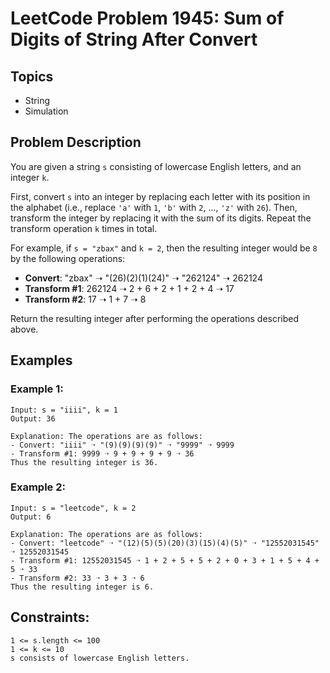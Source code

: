 # LeetCode Problem 1945: Sum of Digits of String After Convert

## Topics
- String
- Simulation

## Problem Description
You are given a string `s` consisting of lowercase English letters, and an integer `k`.

First, convert `s` into an integer by replacing each letter with its position in the alphabet (i.e., replace `'a'` with `1`, `'b'` with `2`, ..., `'z'` with `26`). Then, transform the integer by replacing it with the sum of its digits. Repeat the transform operation `k` times in total.

For example, if `s = "zbax"` and `k = 2`, then the resulting integer would be `8` by the following operations:

- **Convert**: "zbax" ➝ "(26)(2)(1)(24)" ➝ "262124" ➝ 262124
- **Transform #1**: 262124 ➝ 2 + 6 + 2 + 1 + 2 + 4 ➝ 17
- **Transform #2**: 17 ➝ 1 + 7 ➝ 8

Return the resulting integer after performing the operations described above.

## Examples

### Example 1:
```
Input: s = "iiii", k = 1
Output: 36

Explanation: The operations are as follows:
- Convert: "iiii" ➝ "(9)(9)(9)(9)" ➝ "9999" ➝ 9999
- Transform #1: 9999 ➝ 9 + 9 + 9 + 9 ➝ 36
Thus the resulting integer is 36.
```
### Example 2:
```
Input: s = "leetcode", k = 2
Output: 6

Explanation: The operations are as follows:
- Convert: "leetcode" ➝ "(12)(5)(5)(20)(3)(15)(4)(5)" ➝ "12552031545" ➝ 12552031545
- Transform #1: 12552031545 ➝ 1 + 2 + 5 + 5 + 2 + 0 + 3 + 1 + 5 + 4 + 5 ➝ 33
- Transform #2: 33 ➝ 3 + 3 ➝ 6
Thus the resulting integer is 6.
```

## Constraints:
```
1 <= s.length <= 100
1 <= k <= 10
s consists of lowercase English letters.
```